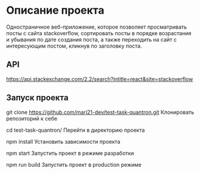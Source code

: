 # Описание проекта

Одностраничное веб-приложение, которое позволяет просматривать посты с сайта stackoverflow, сортировать посты в порядке возрастания и убывания по дате создания поста, а также переходить на сайт с интересующим постом, кликнув по заголовку поста.

## API
https://api.stackexchange.com/2.2/search?intitle=react&site=stackoverflow

## Запуск проекта

git clone https://github.com/mari21-dev/test-task-quantron.git
Клонировать репозиторий к себе

cd test-task-quantron/
Перейти в директорию проекта

npm install
Установить зависимости проекта

npm start
Запустить проект в режиме разработки

npm run build
Запустить проект в production режиме
